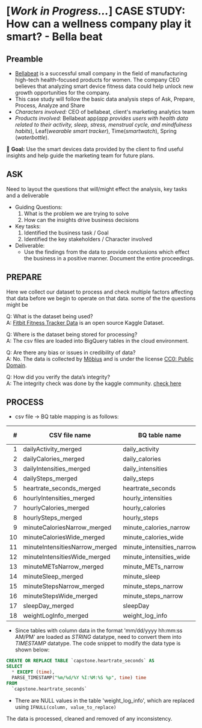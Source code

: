 # [***Work in Progress...***] CASE STUDY: How can a wellness company play it smart? - Bella beat

## **Preamble**
- [Bellabeat](https://bellabeat.com/) is a successful small company in the field of manufacturing high-tech health-focused products for women.
The company CEO believes that analyzing smart device fitness data could help unlock new growth opportunities for the company.
- This case study will follow the basic data analysis steps of Ask, Prepare, Process, Analyze and Share
- *Characters involved:* CEO of bellabeat, client's marketing analytics team
- *Products involved:* Bellabeat app(*app provides users with health data related to their activity, sleep, stress,
menstrual cycle, and mindfulness habits*), Leaf(*wearable smart tracker*), Time(*smartwatch*), Spring (*waterbottle*).

:checkered_flag: **Goal:** Use the smart devices data provided by the client to find useful insights and help guide the marketing team for future plans.

## **ASK**
Need to layout the questions that will/might effect the analysis, key tasks and a deliverable
- Guiding Questions:
  1. What is the problem we are trying to solve
  2. How can the insights drive business decisions
- Key tasks:
  1. Identified the business task / Goal
  2. Identified the key stakeholders / Character involved
- Deliverable:
  - Use the findings from the data to provide conclusions which effect the business in a positive manner. Document the entire proceedings.

## **PREPARE**
Here we collect our dataset to process and check multiple factors affecting that data before we begin to operate on that data. some of the the questions might be

Q: What is the dataset being used?  
A: [Fitbit Fitness Tracker Data](https://www.kaggle.com/datasets/arashnic/fitbit) is an open source Kaggle Dataset.

Q: Where is the dataset being stored for processing?  
A: The csv files are loaded into BigQuery tables in the cloud environment.

Q: Are there any bias or issues in credibility of data?  
A: No. The data is collected by [Möbius](https://www.kaggle.com/arashnic) and is under the license [CC0: Public Domain](https://creativecommons.org/publicdomain/zero/1.0/).

Q: How did you verify the data’s integrity?  
A: The integrity check was done by the kaggle community. [check here](https://www.kaggle.com/datasets/arashnic/fitbit/discussion/357890)

## **PROCESS**

+ csv file -> BQ table mapping is as follows:  

| #    | CSV file name | BQ table name  | Total row count |
|-----:|---------------|----------------|----------------|
| 1 | dailyActivity_merged | daily_activity | 940 |
| 2 | dailyCalories_merged | daily_calories| 940 |
| 3 | dailyIntensities_merged | daily_intensities | 940 |
| 4 | dailySteps_merged | daily_steps | 940 |
| 5 | heartrate_seconds_merged | heartrate_seconds | 2,483,658 |
| 6 | hourlyIntensities_merged | hourly_intensities | 22,099 |
| 7 | hourlyCalories_merged | hourly_calories | 22,099 |
| 8 | hourlySteps_merged | hourly_steps | 22,099 |
| 9 | minuteCaloriesNarrow_merged | minute_calories_narrow | 1,325,580 |
| 10 | minuteCaloriesWide_merged | minute_calories_wide | 21,645 |
| 11 | minuteIntensitiesNarrow_merged | minute_intensities_narrow | 1,325,580 |
| 12 | minuteIntensitiesWide_merged |   minute_intensities_wide | 21,645 |
| 13 | minuteMETsNarrow_merged | minute_METs_narrow | 1,325,580 |
| 14 | minuteSleep_merged | minute_sleep | 188,521 |
| 15 | minuteStepsNarrow_merged | minute_steps_narrow |1,325,580|
| 16 | minuteStepsWide_merged | minute_steps_narrow |21,645|
| 17 | sleepDay_merged | sleepDay | 413|
| 18 | weightLogInfo_merged | weight_log_info | 67|

+ Since tables with column data in the format 'mm/dd/yyyy hh:mm:ss AM/PM' are loaded as *STRING* datatype, need to convert them into *TIMESTAMP* datatype. The code snippet to modify the data type is shown below:
```sql
CREATE OR REPLACE TABLE `capstone.heartrate_seconds` AS
SELECT
  * EXCEPT (time),
  PARSE_TIMESTAMP("%m/%d/%Y %I:%M:%S %p", time) time
FROM
  `capstone.heartrate_seconds`
```
+ There are NULL values in the table 'weight_log_info', which are replaced using ```IFNULL(column, value_to_replace)```

The data is processed, cleaned and removed of any inconsistency.
